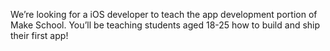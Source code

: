 We’re looking for a iOS developer to teach the app development portion of Make School. You’ll be teaching students aged 18-25 how to build and ship their first app!